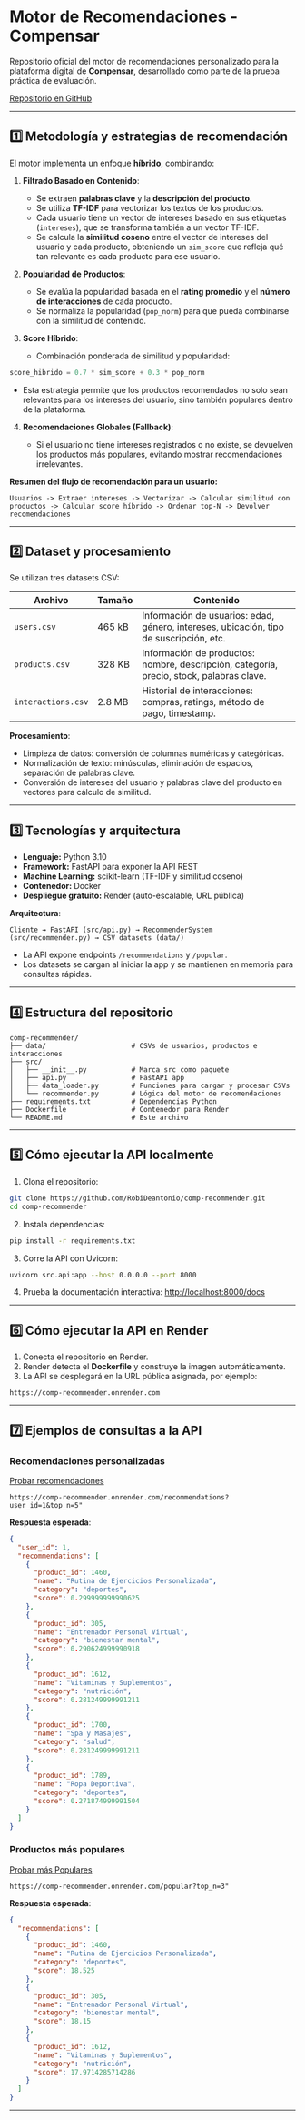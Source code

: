 # Motor de Recomendaciones - Compensar

Repositorio oficial del motor de recomendaciones personalizado para la plataforma digital de **Compensar**, desarrollado como parte de la prueba práctica de evaluación.

[Repositorio en GitHub](https://github.com/RobiDeantonio/comp-recommender)

---
## 1️⃣ Metodología y estrategias de recomendación

El motor implementa un enfoque **híbrido**, combinando:

1. **Filtrado Basado en Contenido**:

   * Se extraen **palabras clave** y la **descripción del producto**.
   * Se utiliza **TF-IDF** para vectorizar los textos de los productos.
   * Cada usuario tiene un vector de intereses basado en sus etiquetas (`intereses`), que se transforma también a un vector TF-IDF.
   * Se calcula la **similitud coseno** entre el vector de intereses del usuario y cada producto, obteniendo un `sim_score` que refleja qué tan relevante es cada producto para ese usuario.

2. **Popularidad de Productos**:

   * Se evalúa la popularidad basada en el **rating promedio** y el **número de interacciones** de cada producto.
   * Se normaliza la popularidad (`pop_norm`) para que pueda combinarse con la similitud de contenido.

3. **Score Híbrido**:

   * Combinación ponderada de similitud y popularidad:

```python
score_hibrido = 0.7 * sim_score + 0.3 * pop_norm
```

* Esta estrategia permite que los productos recomendados no solo sean relevantes para los intereses del usuario, sino también populares dentro de la plataforma.

4. **Recomendaciones Globales (Fallback)**:

   * Si el usuario no tiene intereses registrados o no existe, se devuelven los productos más populares, evitando mostrar recomendaciones irrelevantes.

**Resumen del flujo de recomendación para un usuario:**

```
Usuarios -> Extraer intereses -> Vectorizar -> Calcular similitud con productos -> Calcular score híbrido -> Ordenar top-N -> Devolver recomendaciones
```
---

## 2️⃣ Dataset y procesamiento

Se utilizan tres datasets CSV:

| Archivo            | Tamaño | Contenido                                                                                |
| ------------------ | ------ | ---------------------------------------------------------------------------------------- |
| `users.csv`        | 465 kB | Información de usuarios: edad, género, intereses, ubicación, tipo de suscripción, etc.   |
| `products.csv`     | 328 KB | Información de productos: nombre, descripción, categoría, precio, stock, palabras clave. |
| `interactions.csv` | 2.8 MB | Historial de interacciones: compras, ratings, método de pago, timestamp.                 |

**Procesamiento**:

* Limpieza de datos: conversión de columnas numéricas y categóricas.
* Normalización de texto: minúsculas, eliminación de espacios, separación de palabras clave.
* Conversión de intereses del usuario y palabras clave del producto en vectores para cálculo de similitud.

---

## 3️⃣ Tecnologías y arquitectura

* **Lenguaje:** Python 3.10
* **Framework:** FastAPI para exponer la API REST
* **Machine Learning:** scikit-learn (TF-IDF y similitud coseno)
* **Contenedor:** Docker
* **Despliegue gratuito:** Render (auto-escalable, URL pública)

**Arquitectura**:

```
Cliente → FastAPI (src/api.py) → RecommenderSystem (src/recommender.py) → CSV datasets (data/)
```

* La API expone endpoints `/recommendations` y `/popular`.
* Los datasets se cargan al iniciar la app y se mantienen en memoria para consultas rápidas.

---

## 4️⃣ Estructura del repositorio

```
comp-recommender/
├── data/                     # CSVs de usuarios, productos e interacciones
├── src/
│   ├── __init__.py           # Marca src como paquete
│   ├── api.py                # FastAPI app
│   ├── data_loader.py        # Funciones para cargar y procesar CSVs
│   └── recommender.py        # Lógica del motor de recomendaciones
├── requirements.txt          # Dependencias Python
├── Dockerfile                # Contenedor para Render
└── README.md                 # Este archivo
```

---

## 5️⃣ Cómo ejecutar la API localmente

1. Clona el repositorio:

```bash
git clone https://github.com/RobiDeantonio/comp-recommender.git
cd comp-recommender
```

2. Instala dependencias:

```bash
pip install -r requirements.txt
```

3. Corre la API con Uvicorn:

```bash
uvicorn src.api:app --host 0.0.0.0 --port 8000
```

4. Prueba la documentación interactiva:
   [http://localhost:8000/docs](http://localhost:8000/docs)

---

## 6️⃣ Cómo ejecutar la API en Render

1. Conecta el repositorio en Render.
2. Render detecta el **Dockerfile** y construye la imagen automáticamente.
3. La API se desplegará en la URL pública asignada, por ejemplo:

```
https://comp-recommender.onrender.com
```

---

## 7️⃣ Ejemplos de consultas a la API

### Recomendaciones personalizadas


[Probar recomendaciones](https://comp-recommender.onrender.com/recommendations?user_id=1&top_n=5)
```
https://comp-recommender.onrender.com/recommendations?user_id=1&top_n=5"
```

**Respuesta esperada**:

```json
{
  "user_id": 1,
  "recommendations": [
    {
      "product_id": 1460,
      "name": "Rutina de Ejercicios Personalizada",
      "category": "deportes",
      "score": 0.299999999990625
    },
    {
      "product_id": 305,
      "name": "Entrenador Personal Virtual",
      "category": "bienestar mental",
      "score": 0.290624999990918
    },
    {
      "product_id": 1612,
      "name": "Vitaminas y Suplementos",
      "category": "nutrición",
      "score": 0.281249999991211
    },
    {
      "product_id": 1700,
      "name": "Spa y Masajes",
      "category": "salud",
      "score": 0.281249999991211
    },
    {
      "product_id": 1789,
      "name": "Ropa Deportiva",
      "category": "deportes",
      "score": 0.271874999991504
    }
  ]
}
```

### Productos más populares


[Probar más Populares](https://comp-recommender.onrender.com/popular?top_n=3")

```
https://comp-recommender.onrender.com/popular?top_n=3"
```

**Respuesta esperada**:

```json
{
  "recommendations": [
    {
      "product_id": 1460,
      "name": "Rutina de Ejercicios Personalizada",
      "category": "deportes",
      "score": 18.525
    },
    {
      "product_id": 305,
      "name": "Entrenador Personal Virtual",
      "category": "bienestar mental",
      "score": 18.15
    },
    {
      "product_id": 1612,
      "name": "Vitaminas y Suplementos",
      "category": "nutrición",
      "score": 17.9714285714286
    }
  ]
}
```

---
